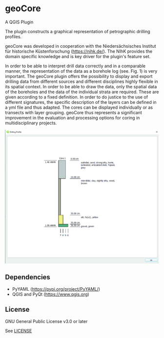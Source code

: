 # geoCore

A QGIS Plugin

The plugin constructs a graphical representation of petrographic drilling profiles.

geoCore was developed in cooperation with the Niedersächsisches Institut für historische Küstenforschung (https://nihk.de/). The NIhK provides the domain specific knowledge and is key driver for the plugin's feature set.

In order to be able to interpret drill data correctly and in a comparable manner, the representation of the data as a borehole log (see. Fig. 1) is very important. The geoCore plugin offers the possibility to display and export drilling data from different sources and different disciplines highly flexible in its spatial context. In order to be able to draw the data, only the spatial data of the boreholes and the data of the individual strata are required. These are given according to a fixed definition. In order to do justice to the use of different signatures, the specific description of the layers can be defined in a yml file and thus adapted. The cores can be displayed individually or as transects with layer grouping. geoCore thus represents a significant improvement in the evaluation and processing options for coring in multidisciplinary projects.

![single core](img/single_core_qgis.jpg)


## Dependencies

* PyYAML (https://pypi.org/project/PyYAML/)
* QGIS and PyQt (https://www.qgis.org)

## License

GNU General Public License v3.0 or later

See [LICENSE](LICENSE)